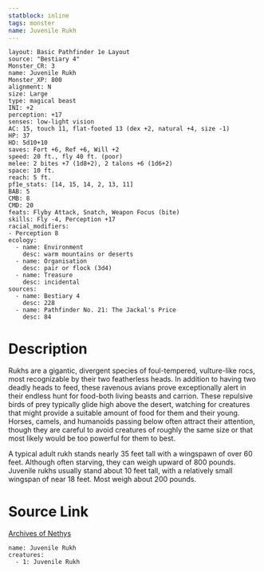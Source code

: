 ```yaml
---
statblock: inline
tags: monster
name: Juvenile Rukh
---
```

```statblock
layout: Basic Pathfinder 1e Layout
source: "Bestiary 4"
Monster_CR: 3
name: Juvenile Rukh
Monster_XP: 800
alignment: N
size: Large
type: magical beast
INI: +2
perception: +17
senses: low-light vision
AC: 15, touch 11, flat-footed 13 (dex +2, natural +4, size -1)
HP: 37
HD: 5d10+10
saves: Fort +6, Ref +6, Will +2
speed: 20 ft., fly 40 ft. (poor)
melee: 2 bites +7 (1d8+2), 2 talons +6 (1d6+2)
space: 10 ft.
reach: 5 ft.
pf1e_stats: [14, 15, 14, 2, 13, 11]
BAB: 5
CMB: 8
CMD: 20
feats: Flyby Attack, Snatch, Weapon Focus (bite)
skills: Fly -4, Perception +17
racial_modifiers:
- Perception 8
ecology:
  - name: Environment
    desc: warm mountains or deserts
  - name: Organisation
    desc: pair or flock (3d4)
  - name: Treasure
    desc: incidental
sources:
  - name: Bestiary 4
    desc: 228
  - name: Pathfinder No. 21: The Jackal's Price
    desc: 84
```
# Description
Rukhs are a gigantic, divergent species of foul-tempered, vulture-like rocs, most recognizable by their two featherless heads. In addition to having two deadly heads to feed, these ravenous avians prove exceptionally alert in their endless hunt for food-both living beasts and carrion. These repulsive birds of prey typically glide high above the desert, watching for creatures that might provide a suitable amount of food for them and their young. Horses, camels, and humanoids passing below often attract their attention, though they are careful to avoid creatures of roughly the same size or that most likely would be too powerful for them to best.

A typical adult rukh stands nearly 35 feet tall with a wingspawn of over 60 feet. Although often starving, they can weigh upward of 800 pounds. Juvenile rukhs usually stand about 10 feet tall, with a relatively small wingspan of near 18 feet. Most weigh about 200 pounds.
# Source Link
[Archives of Nethys](https://aonprd.com/MonsterDisplay.aspx?ItemName=Juvenile%20Rukh)
```encounter-table
name: Juvenile Rukh
creatures:
  - 1: Juvenile Rukh
```
